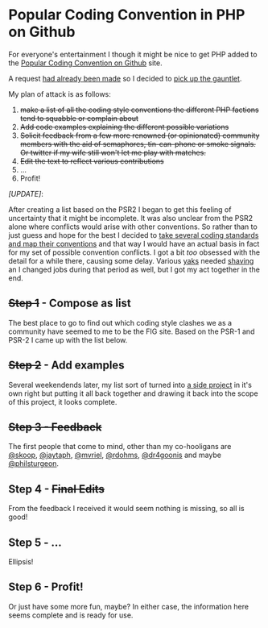  Popular Coding Convention in PHP on Github
==============================================

For everyone's entertainment I though it might be nice to get PHP added to the 
[Popular Coding Convention on Github][3] site.

A request [had already been made][1] so I decided to [pick up the gauntlet][2].

My plan of attack is as follows:

1. <del>make a list of all the coding style conventions the different PHP factions 
   tend to squabble or complain about</del>
2. <del>Add code examples explaining the different possible variations</del>
3. <del>Solicit feedback from a few more renowned (or opinionated) community members 
   with the aid of semaphores, tin-can-phone or smoke signals. Or twitter if my 
   wife still won't let me play with matches.</del>
4. <del>Edit the text to reflect various contributions</del>
5. ...
6. Profit!


*[UPDATE]*:

After creating a list based on the PSR2 I began to get this feeling of 
uncertainty that it might be incomplete. It was also unclear from the PSR2 alone 
where conflicts would arise with other conventions. So rather than to just guess 
and hope for the best I decided to [take several coding standards and map their 
conventions][4] and that way I would have an actual basis in fact for my set of 
possible convention conflicts. I got a bit _too_ obsessed with the detail for a 
while there, causing some delay. Various [yaks][5] needed [shaving][6] an I 
changed jobs during that period as well, but I got my act together in the end.

 <del>Step 1</del> - Compose as list 
----------------------------------------------

The best place to go to find out which coding style clashes we as a community 
have seemed to me to be the FIG site. Based on the PSR-1 and PSR-2 I came up 
with the list below.


 <del>Step 2</del> - Add examples
----------------------------------------------

Several weekendends later, my list sort of turned into [a side project][4] in 
it's own right but putting it all back together and drawing it back into the 
scope of this project, it looks complete.


 <del>Step 3 - Feedback</del>
----------------------------------------------

The first people that come to mind, other than my co-hooligans are [@skoop][7], 
[@jaytaph][8], [@mvriel][9], [@rdohms][10], [@dr4goonis][11] and maybe 
[@philsturgeon][12]. 


 Step 4 - <del>Final Edits</del>
----------------------------------------------

From the feedback I received it would seem nothing is missing, so all is good!


 Step 5 - ...
----------------------------------------------

Ellipsis!


 Step 6 - Profit!
----------------------------------------------

Or just have some more fun, maybe? In either case, the information here seems complete and is ready for use.


[1]: https://github.com/outsideris/popularconvention/issues/25
[2]: https://twitter.com/potherca/status/382968162506903553
[3]: http://sideeffect.kr/popularconvention/
[4]: http://potherca.github.io/PhpCodingConventions/
[5]: http://projects.csail.mit.edu/gsb/old-archive/gsb-archive/gsb2000-02-11.html
[6]: http://sethgodin.typepad.com/seths_blog/2005/03/dont_shave_that.html
[7]: https://twitter.com/skoop
[8]: https://twitter.com/jaytaph
[9]: https://twitter.com/mvriel 
[10]: https://twitter.com/rdohms
[11]: https://twitter.com/dr4goonis
[12]: https://twitter.com/philsturgeon

<!-- EOF -->
